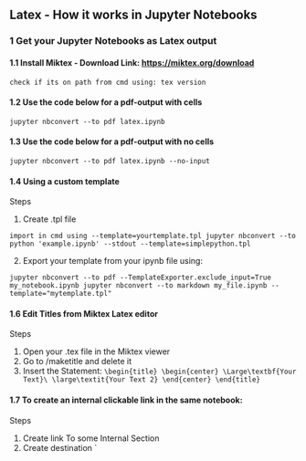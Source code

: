 ## Latex - How it works in Jupyter Notebooks
### 1 Get your Jupyter Notebooks as Latex output
#### 1.1 Install Miktex - Download Link: https://miktex.org/download
 `check if its on path from cmd using: tex version`
#### 1.2 Use the code below for a pdf-output with cells
 `jupyter nbconvert --to pdf latex.ipynb`
#### 1.3 Use the code below for a pdf-output with no cells
`jupyter nbconvert --to pdf latex.ipynb --no-input`
#### 1.4 Using a custom template
Steps

 1. Create .tpl file
 
 `import in cmd using --template=yourtemplate.tpl
 jupyter nbconvert --to python 'example.ipynb' --stdout --template=simplepython.tpl`

 2. Export your template from your ipynb file using:
 
 `jupyter nbconvert --to pdf --TemplateExporter.exclude_input=True my_notebook.ipynb jupyter nbconvert --to markdown my_file.ipynb --     template="mytemplate.tpl"`

#### 1.6 Edit Titles from Miktex Latex editor
Steps

  1. Open your .tex file in the Miktex viewer
  2. Go to /maketitle and delete it
  3. Insert the Statement: 
  `\begin{title} \begin{center} \Large\textbf{Your Text}\ \large\textit{Your Text 2} \end{center} \end{title}`

#### 1.7 To create an internal clickable link in the same notebook:
Steps
  1. Create link To some Internal Section
  2. Create destination `
